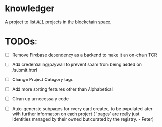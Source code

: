 # knowledger
A project to list *ALL* projects in the blockchain space. 


# TODOs:
-[ ] Remove Firebase dependency as a backend to make it an on-chain TCR

-[ ] Add credentialing/paywall to prevent spam from being added on /submit.html

-[ ] Change Project Category tags

-[ ] Add more sorting features other than Alphabetical

-[ ] Clean up unnecessary code

-[ ] Auto-generate subpages for every card created, to be populated later with further information on each project ( 'pages' are really just identities managed by their owned but curated by the registry. - Peter)



